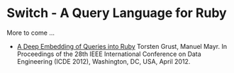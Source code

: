 Switch - A Query Language for Ruby
==================================

More to come ...

* [A Deep Embedding of Queries into Ruby](http://db.inf.uni-tuebingen.de/files/publications/off-the-beaten-track.pdf)
  Torsten Grust, Manuel Mayr.
  In Proceedings of the 28th IEEE International Conference on Data Engineering (ICDE 2012), Washington, DC, USA, April 2012.
